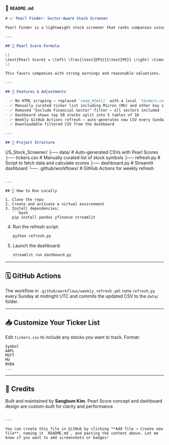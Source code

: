 ### 📘 `README.md`

```markdown
# 📈 Pearl Finder: Sector-Aware Stock Screener

Pearl Finder is a lightweight stock screener that ranks companies using a custom metric called the **Pearl Score**, calculated from EPS and PE ratio. It includes sector and industry context and displays results in a clean dashboard powered by Streamlit.

---

## 🧮 Pearl Score Formula

\[
\text{Pearl Score} = \left( \frac{\text{EPS}}{\text{PE}} \right) \times 100
\]

This favors companies with strong earnings and reasonable valuations.

---

## 🔧 Features & Adjustments

- ✅ No HTML scraping — replaced `read_html()` with a local `tickers.csv`
- ✅ Manually curated ticker list including Micron (MU) and other key stocks
- ✅ Removed "Exclude Financial Sector" filter — all sectors included
- ✅ Dashboard shows top 50 stocks split into 5 tables of 10
- ✅ Weekly GitHub Actions refresh — auto-generates new CSV every Sunday
- ✅ Downloadable filtered CSV from the dashboard

---

## 📁 Project Structure

```
US_Stock_Screener/
├── data/               # Auto-generated CSVs with Pearl Scores
├── tickers.csv         # Manually curated list of stock symbols
├── refresh.py          # Script to fetch data and calculate scores
├── dashboard.py        # Streamlit dashboard
└── .github/workflows/  # GitHub Actions for weekly refresh
```

---

## 🚀 How to Run Locally

1. Clone the repo
2. Create and activate a virtual environment
3. Install dependencies:
   ```bash
   pip install pandas yfinance streamlit
   ```
4. Run the refresh script:
   ```bash
   python refresh.py
   ```
5. Launch the dashboard:
   ```bash
   streamlit run dashboard.py
   ```

---

## 🗓 GitHub Actions

The workflow in `.github/workflows/weekly_refresh.yml` runs `refresh.py` every Sunday at midnight UTC and commits the updated CSV to the `data/` folder.

---

## 📥 Customize Your Ticker List

Edit `tickers.csv` to include any stocks you want to track. Format:

```csv
Symbol
AAPL
MSFT
MU
NVDA
...
```

---

## 🙌 Credits

Built and maintained by **Sangbum Kim**. Pearl Score concept and dashboard design are custom-built for clarity and performance.
```

---

You can create this file in GitHub by clicking **Add file → Create new file**, naming it `README.md`, and pasting the content above. Let me know if you want to add screenshots or badges!
